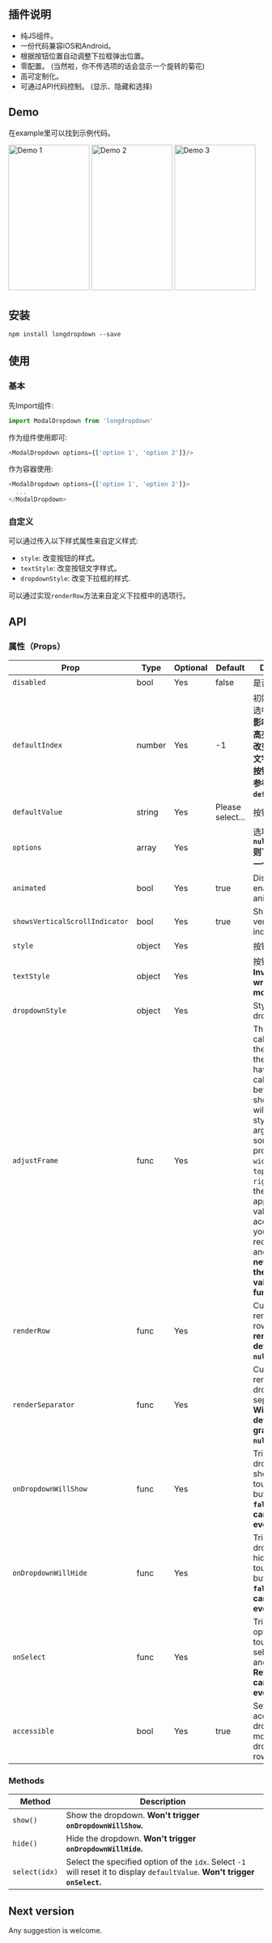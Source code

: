 
## 插件说明

- 纯JS组件。
- 一份代码兼容iOS和Android。
- 根据按钮位置自动调整下拉框弹出位置。
- 零配置。 (当然啦，你不传选项的话会显示一个旋转的菊花)
- 高可定制化。
- 可通过API代码控制。 (显示、隐藏和选择)

## Demo

在example里可以找到示例代码。
 
<img src="https://github.com/sohobloo/react-native-modal-dropdown/blob/master/docs/demo_1.gif?raw=true" width = "160" height = "287.5" alt="Demo 1"/>

<img src="https://github.com/sohobloo/react-native-modal-dropdown/blob/master/docs/demo_2.gif?raw=true" width = "160" height = "287.5" alt="Demo 2"/>

<img src="https://github.com/sohobloo/react-native-modal-dropdown/blob/master/docs/demo_3.gif?raw=true" width = "160" height = "287.5" alt="Demo 3"/>

## 安装

```终端命令输入
npm install longdropdown --save
```
## 使用
### 基本
先Import组件:

```javascript
import ModalDropdown from 'longdropdown'
```
作为组件使用即可:

```javascript
<ModalDropdown options={['option 1', 'option 2']}/>
```
作为容器使用:

```javascript
<ModalDropdown options={['option 1', 'option 2']}>
  ...
</ModalDropdown>
```
### 自定义
可以通过传入以下样式属性来自定义样式:

- `style`: 改变按钮的样式。
- `textStyle`: 改变按钮文字样式。
- `dropdownStyle`: 改变下拉框的样式.

可以通过实现`renderRow`方法来自定义下拉框中的选项行。

## API
### 属性（Props）
Prop                | Type     | Optional | Default   | Description
------------------- | -------- | -------- | --------- | -----------
`disabled`          | bool     | Yes      | false     | 是否禁用组件
`defaultIndex`      | number   | Yes      | -1        | 初始选择. `-1`: 未选中. **这个只会影响选项展示的高亮与否，不会改变初始的按钮文字。若要改变按钮初始文字请参考`defaultValue`.**
`defaultValue`      | string   | Yes      | Please select... | 按钮初始文字. 
`options`    			| array    | Yes      |           | 选项。 **传`null/undefined`则下拉框会显示一个加载图标。**
`animated`          | bool     | Yes      | true      | Disable / enable fade animation.
`showsVerticalScrollIndicator` | bool | Yes | true    | Show / hide vertical scroll indicator.
`style`             | object   | Yes      |           | 按钮样式。
`textStyle`         | object   | Yes      |           | 按钮文字样式。 **Invalid in wrapper mode.**
`dropdownStyle`     | object   | Yes      |           | Style of the dropdown list.
`adjustFrame`       | func     | Yes      |           | This is a callback after the frame of the dropdown have been calculated and before showing. You will receive a style object as argument with some of the props like `width` `height` `top` `left` and `right`. Change them to appropriate values that accord with your requirement and **make the new style as the return value of this function**.
`renderRow`         | func     | Yes      |           | Customize render option rows. **Will render a default row if `null`/`undefined`.**
`renderSeparator`   | func     | Yes      |           | Customize render dropdown list separators. **Will render a default thin gray line if `null`/`undefined`.**
`onDropdownWillShow`| func     | Yes      |           | Trigger when dropdown will show by touching the button. **Return `false` can cancel the event.**
`onDropdownWillHide`| func     | Yes      |           | Trigger when dropdown will hide by touching the button. **Return `false` can cancel the event.**
`onSelect`          | func     | Yes      |           | Trigger when option row touched with selected `index` and `value`. **Return `false` can cancel the event.**
`accessible`          | bool     | Yes      | true    | Set accessibility of dropdown modal and dropdown rows

### Methods
Method            |  Description
----------------- |  -----------
`show()`          |  Show the dropdown. **Won't trigger `onDropdownWillShow`.**
`hide()`          |  Hide the dropdown. **Won't trigger `onDropdownWillHide`.**
`select(idx)`     |  Select the specified option of the `idx`. Select `-1` will reset it to display `defaultValue`. **Won't trigger `onSelect`.**

## Next version
Any suggestion is welcome.